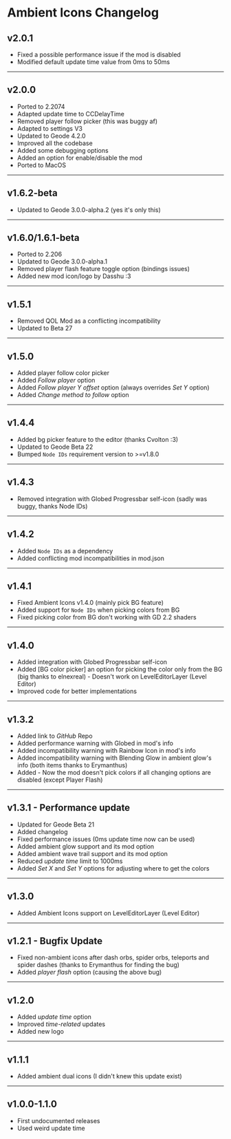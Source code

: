# Ambient Icons Changelog

## v2.0.1

- <cy>Fixed</c> a possible performance issue if the mod is disabled
- <cy>Modified</c> default update time value from 0ms to 50ms

---

## v2.0.0

- <cy>Ported</c> to 2.2074</c>
- <cy>Adapted</c> update time to CCDelayTime
- <cy>Removed</c> player follow picker (this was buggy af)
- <cy>Adapted</c> to settings V3
- <cy>Updated</c> to Geode 4.2.0
- <cy>Improved</c> all the codebase
- <cy>Added</c> some debugging options
- <cy>Added</c> an option for enable/disable the mod
- <cy>Ported</c> to MacOS

---

## v1.6.2-beta

- <cy>Updated</c> to Geode 3.0.0-alpha.2 (yes it's only this)

---

## v1.6.0/1.6.1-beta

- <cy>Ported</c> to 2.206
- <cy>Updated</c> to Geode 3.0.0-alpha.1
- <cy>Removed</c> player flash feature toggle option (bindings issues)
- <cy>Added</c> new mod icon/logo by Dasshu :3

---

## v1.5.1

- <cy>Removed</c> QOL Mod as a conflicting incompatibility
- <cy>Updated</c> to Beta 27

---

## v1.5.0

- <cy>Added</c> player follow color picker
- <cy>Added</c> *Follow player* option
- <cy>Added</c> *Follow player Y offset* option (always overrides *Set Y* option)
- <cy>Added</c> *Change method to follow* option

---

## v1.4.4

- <cy>Added</c> bg picker feature to the editor (thanks Cvolton :3)
- <cy>Updated</c> to Geode Beta 22
- <cy>Bumped</c> `Node IDs` requirement version to >=v1.8.0

---

## v1.4.3

- <cy>Removed</c> integration with Globed Progressbar self-icon (sadly was buggy, thanks Node IDs)

---

## v1.4.2

- <cy>Added</c> `Node IDs` as a dependency
- <cy>Added</cy> conflicting mod incompatibilities in mod.json

---

## v1.4.1

- <cy>Fixed</c> Ambient Icons v1.4.0 (mainly pick BG feature)
- <cy>Added</c> support for `Node IDs` when picking colors from BG
- <cy>Fixed</c> picking color from BG don't working with GD 2.2 shaders

---

## v1.4.0

- <cy>Added</c> integration with Globed Progressbar self-icon
- <cy>Added</c> [BG color picker] an option for picking the color only from the BG (big thanks to elnexreal) - Doesn't work on LevelEditorLayer (Level Editor)
- <cy>Improved</c> code for better implementations

---

## v1.3.2

- <cy>Added</c> link to *GitHub* Repo
- <cy>Added</c> performance warning with Globed in mod's info
- <cy>Added</c> incompatibility warning with Rainbow Icon in mod's info
- <cy>Added</c> incompatibility warning with Blending Glow in ambient glow's info (both items thanks to Erymanthus)
- <cy>Added</c> - Now the mod doesn't pick colors if all changing options are disabled (except Player Flash)

---

## v1.3.1 - Performance update

- <cy>Updated</c> for Geode Beta 21
- <cy>Added</c> changelog
- <cy>Fixed</c> performance issues (0ms update time now can be used)
- <cy>Added</c> ambient glow support and its mod option
- <cy>Added</c> ambient wave trail support and its mod option
- <cy>Reduced</c> *update time* limit to 1000ms
- <cy>Added</c> *Set X* and *Set Y* options for adjusting where to get the colors

---

## v1.3.0

- <cy>Added</c> Ambient Icons support on LevelEditorLayer (Level Editor)

---

## v1.2.1 - Bugfix Update

- <cy>Fixed</c> non-ambient icons after dash orbs, spider orbs, teleports and spider dashes (thanks to Erymanthus for finding the bug)
- <cy>Added</c> *player flash* option (causing the above bug)

---

## v1.2.0

- <cy>Added</c> *update time* option
- <cy>Improved</c> *time-related* updates
- <cy>Added</c> new logo

---

## v1.1.1

- <cy>Added</c> ambient dual icons (I didn't knew this update exist)

---

## v1.0.0-1.1.0

- First undocumented releases
- Used weird update time
